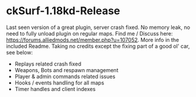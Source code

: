 # ckSurf-1.18kd-Release
  Last seen version of a great plugin, server crash fixed.
  No memory leak, no need to fully unload plugin on regular maps.
  Find me / Discuss here: https://forums.alliedmods.net/member.php?u=107052. More info in the included Readme.
  Taking no credits except the fixing part of a good ol' car, see below:
  - Replays related crash fixed
  - Weapons, Bots and respawn management
  - Player & admin commands related issues
  - Hooks / events handling for all maps
  - Timer handles and client indexes
#
